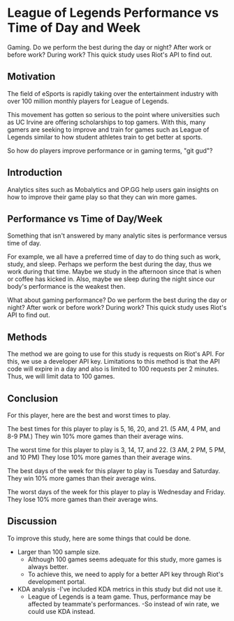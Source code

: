 # League of Legends Performance vs Time of Day and Week

Gaming. Do we perform the best during the day or night? After work or before work? During work? This quick study uses Riot's API to find out.

## Motivation
The field of eSports is rapidly taking over the entertainment industry with over 100 million monthly players for League of Legends.

This movement has gotten so serious to the point where universities such as UC Irvine are offering scholarships to top gamers. With this, many gamers are seeking to improve and train for games such as League of Legends similar to how student athletes train to get better at sports.

So how do players improve performance or in gaming terms, "git gud"?

## Introduction
Analytics sites such as Mobalytics and OP.GG help users gain insights on how to improve their game play so that they can win more games.

## Performance vs Time of Day/Week
Something that isn't answered by many analytic sites is performance versus time of day.

For example, we all have a preferred time of day to do thing such as work, study, and sleep. Perhaps we perform the best during the day, thus we work during that time. Maybe we study in the afternoon since that is when or coffee has kicked in. Also, maybe we sleep during the night since our body's performance is the weakest then.

What about gaming performance? Do we perform the best during the day or night? After work or before work? During work? This quick study uses Riot's API to find out.

## Methods
The method we are going to use for this study is requests on Riot's API. For this, we use a developer API key. Limitations to this method is that the API code will expire in a day and also is limited to 100 requests per 2 minutes. Thus, we will limit data to 100 games.

## Conclusion
For this player, here are the best and worst times to play.

The best times for this player to play is 5, 16, 20, and 21. (5 AM, 4 PM, and 8-9 PM.)
They win 10% more games than their average wins.

The worst time for this player to play is 3, 14, 17, and 22. (3 AM, 2 PM, 5 PM, and 10 PM)
They lose 10% more games than their average wins.

The best days of the week for this player to play is Tuesday and Saturday.
They win 10% more games than their average wins.

The worst days of the week for this player to play is Wednesday and Friday.
They lose 10% more games than their average wins.

## Discussion
To improve this study, here are some things that could be done.
- Larger than 100 sample size.
  - Although 100 games seems adequate for this study, more games is always better.
  - To achieve this, we need to apply for a better API key through Riot's development portal.
- KDA analysis
  -I've included KDA metrics in this study but did not use it.
  - League of Legends is a team game. Thus, performance may be affected by teammate's performances.
  -So instead of win rate, we could use KDA instead.
